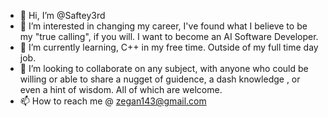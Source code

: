 - 👋 Hi, I’m @Saftey3rd
- 👀 I’m interested in changing my career, I've found what I believe to be my "true calling", if you will. I want to become an AI Software Developer.
- 🌱 I’m currently learning, C++ in my free time. Outside of my full time day job.
- 💞️ I’m looking to collaborate on any subject, with anyone who could be willing or able to share a nugget of guidence, a dash knowledge , or even a hint of wisdom. All of which are welcome.
- 📫 How to reach me @ zegan143@gmail.com

<!---
Saftey3rd/Saftey3rd is a ✨ special ✨ repository because its `README.md` (this file) appears on your GitHub profile.
You can click the Preview link to take a look at your changes.
--->

